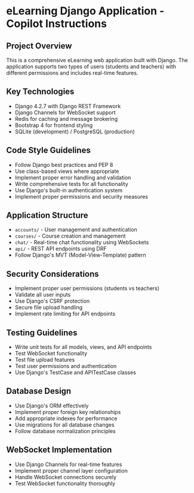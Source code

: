 <!-- Use this file to provide workspace-specific custom instructions to Copilot. For more details, visit https://code.visualstudio.com/docs/copilot/copilot-customization#_use-a-githubcopilotinstructionsmd-file -->

# eLearning Django Application - Copilot Instructions

## Project Overview
This is a comprehensive eLearning web application built with Django. The application supports two types of users (students and teachers) with different permissions and includes real-time features.

## Key Technologies
- Django 4.2.7 with Django REST Framework
- Django Channels for WebSocket support
- Redis for caching and message brokering
- Bootstrap 4 for frontend styling
- SQLite (development) / PostgreSQL (production)

## Code Style Guidelines
- Follow Django best practices and PEP 8
- Use class-based views where appropriate
- Implement proper error handling and validation
- Write comprehensive tests for all functionality
- Use Django's built-in authentication system
- Implement proper permissions and security measures

## Application Structure
- `accounts/` - User management and authentication
- `courses/` - Course creation and management
- `chat/` - Real-time chat functionality using WebSockets
- `api/` - REST API endpoints using DRF
- Follow Django's MVT (Model-View-Template) pattern

## Security Considerations
- Implement proper user permissions (students vs teachers)
- Validate all user inputs
- Use Django's CSRF protection
- Secure file upload handling
- Implement rate limiting for API endpoints

## Testing Guidelines
- Write unit tests for all models, views, and API endpoints
- Test WebSocket functionality
- Test file upload features
- Test user permissions and authentication
- Use Django's TestCase and APITestCase classes

## Database Design
- Use Django's ORM effectively
- Implement proper foreign key relationships
- Add appropriate indexes for performance
- Use migrations for all database changes
- Follow database normalization principles

## WebSocket Implementation
- Use Django Channels for real-time features
- Implement proper channel layer configuration
- Handle WebSocket connections securely
- Test WebSocket functionality thoroughly
